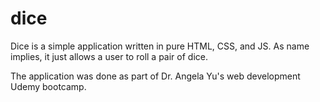 # dice

Dice is a simple application written in pure HTML, CSS, and JS. As name implies, it just allows 
a user to roll a pair of dice. 


The application was done as part of Dr. Angela Yu's web development Udemy bootcamp. 
